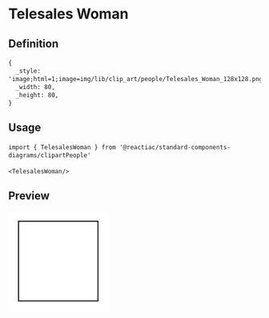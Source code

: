 # Telesales Woman

## Definition

```
{
  _style: 'image;html=1;image=img/lib/clip_art/people/Telesales_Woman_128x128.pngstrokeColor=none;',
  _width: 80,
  _height: 80,
}
```

## Usage

```
import { TelesalesWoman } from '@reactiac/standard-components-diagrams/clipartPeople'

<TelesalesWoman/>
```

## Preview

<img src="./telesales-woman.png" width="200"/>
